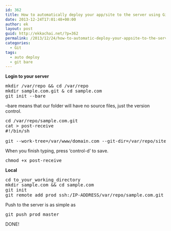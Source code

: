 ```yaml
---
id: 362
title: How to automatically deploy your app/site to the server using Git
date: 2013-12-24T17:01:48+00:00
author: ek
layout: post
guid: http://ekkachai.net/?p=362
permalink: /2013/12/24/how-to-automatic-deploy-your-appsite-to-the-server-using-git/
categories:
  - Git
tags:
  - auto deploy
  - git bare
---
```

**Login to your server**

<pre>mkdir /var/repo &#038;&#038; cd /var/repo
mkdir sample.com.git &#038; cd sample.com
git init --bare 
</pre>

&#8211;bare means that our folder will have no source files, just the version control.

<pre>cd /var/repo/sample.com.git
cat > post-receive
#!/bin/sh

git --work-tree=/var/www/domain.com --git-dir=/var/repo/site.git checkout -f
</pre>

When you finish typing, press &#8216;control-d&#8217; to save.

<pre>chmod +x post-receive
</pre>

**Local**

<pre>cd to_your_working_directory
mkdir sample.com &#038;&#038; cd sample.com
git init
git remote add prod ssh:/IP-ADDRESS/var/repo/sample.com.git
</pre>

Push to the server is as simple as 

<pre>git push prod master
</pre>

DONE!